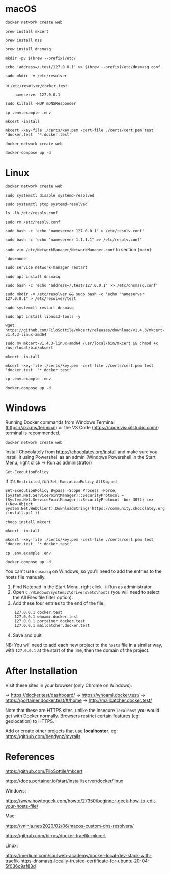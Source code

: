 macOS
=====

`docker network create web`

`brew install mkcert`

`brew install nss`

`brew install dnsmasq`

`mkdir -pv $(brew --prefix)/etc/`

`echo 'address=/.test/127.0.0.1' >> $(brew --prefix)/etc/dnsmasq.conf`

`sudo mkdir -v /etc/resolver`

In `/etc/resolver/docker.test`:

```
    nameserver 127.0.0.1
```

`sudo killall -HUP mDNSResponder`

`cp .env.example .env`

`mkcert -install`

`mkcert -key-file ./certs/key.pem -cert-file ./certs/cert.pem test 'docker.test' '*.docker.test'`

`docker network create web`

`docker-compose up -d`


Linux
=====

`docker network create web`

`sudo systemctl disable systemd-resolved`

`sudo systemctl stop systemd-resolved`

`ls -lh /etc/resolv.conf`

`sudo rm /etc/resolv.conf`

`sudo bash -c 'echo "nameserver 127.0.0.1" > /etc/resolv.conf'`

`sudo bash -c 'echo "nameserver 1.1.1.1" >> /etc/resolv.conf'`

`sudo vim /etc/NetworkManager/NetworkManager.conf`
    In section `[main]`:

    `dns=none`
`sudo service network-manager restart`

`sudo apt install dnsmasq`

`sudo bash -c 'echo "address=/.test/127.0.0.1" >> /etc/dnsmasq.conf'`

`sudo mkdir -v /etc/resolver && sudo bash -c 'echo "nameserver 127.0.0.1" > /etc/resolver/test'`

`sudo systemctl restart dnsmasq`

`sudo apt install libnss3-tools -y`

`wget https://github.com/FiloSottile/mkcert/releases/download/v1.4.3/mkcert-v1.4.3-linux-amd64`

`sudo mv mkcert-v1.4.3-linux-amd64 /usr/local/bin/mkcert && chmod +x /usr/local/bin/mkcert`

`mkcert -install`

`mkcert -key-file ./certs/key.pem -cert-file ./certs/cert.pem test 'docker.test' '*.docker.test'`

`cp .env.example .env`

`docker-compose up -d`


Windows
=======

Running Docker commands from Windows Terminal (https://aka.ms/terminal) or the VS Code (https://code.visualstudio.com/) terminal is recommended.

`docker network create web`

Install Chocolately from https://chocolatey.org/install and make sure you install it using Powershell as an admin (Windows Powershell in the Start Menu, right click -> Run as administrator)

`Get-ExecutionPolicy`

If it's `Restricted`, run `Set-ExecutionPolicy AllSigned`

`Set-ExecutionPolicy Bypass -Scope Process -Force; [System.Net.ServicePointManager]::SecurityProtocol = [System.Net.ServicePointManager]::SecurityProtocol -bor 3072; iex ((New-Object System.Net.WebClient).DownloadString('https://community.chocolatey.org/install.ps1'))`

`choco install mkcert`

`mkcert -install`

`mkcert -key-file ./certs/key.pem -cert-file ./certs/cert.pem test 'docker.test' '*.docker.test'`

`cp .env.example .env`

`docker-compose up -d`

You can't use `dnsmasq` on Windows, so you'll need to add the entries to the hosts file manually.

1. Find Notepad in the Start Menu, right click -> Run as administrator
2. Open `C:\Windows\System32\drivers\etc\hosts` (you will need to select the All Files file filter option).
3. Add these four entries to the end of the file:

```
    127.0.0.1 docker.test
    127.0.0.1 whoami.docker.test
    127.0.0.1 portainer.docker.test
    127.0.0.1 mailcatcher.docker.test
```

4. Save and quit

NB: You will need to add each new project to the `hosts` file in a similar way, with `127.0.0.1` at the start of the line, then the domain of the project.

After Installation
==================

Visit these sites in your browser (only Chrome on Windows):

-> https://docker.test/dashboard/
-> https://whoami.docker.test/
-> https://portainer.docker.test/#/home
-> http://mailcatcher.docker.test/

Note that these are HTTPS sites, unlike the insecure `localhost` you would get with Docker normally. Browsers restrict certain features (eg: geolocation) to HTTPS.

Add or create other projects that use **localhoster**, eg: https://github.com/hendynz/myrails

References
==========

https://github.com/FiloSottile/mkcert

https://docs.portainer.io/start/install/server/docker/linux

Windows:

https://www.howtogeek.com/howto/27350/beginner-geek-how-to-edit-your-hosts-file/

Mac:

https://vninja.net/2020/02/06/macos-custom-dns-resolvers/

https://github.com/birros/docker-traefik-mkcert

Linux:

https://medium.com/soulweb-academy/docker-local-dev-stack-with-traefik-https-dnsmasq-locally-trusted-certificate-for-ubuntu-20-04-5f036c9af83d